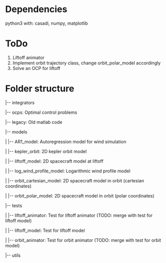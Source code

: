 # Dependencies
python3 with: casadi, numpy, matplotlib

# ToDo
1. Liftoff animator
2. Implement orbit trajectory class, change orbit_polar_model accordingly
3. Solve an OCP for liftoff

# Folder structure
|-- integrators

|-- ocps: Optimal control problems

|-- legacy: Old matlab code

|-- models

|   |-- AR1_model: Autoregression model for wind simulation

|   |-- kepler_orbit: 2D kepler orbit model

|   |-- liftoff_model: 2D spacecraft model at liftoff

|   |-- log_wind_profile_model: Logarithmic wind profile model

|   |-- orbit_cartesian_model: 2D spacecraft model in orbit (cartesian coordinates)

|   |-- orbit_polar_model: 2D spacecraft model in orbit (polar coordinates)


|-- tests

|   |-- liftoff_animator: Test for liftoff animator (TODO: merge with test for liftoff model)

|   |-- liftoff_model: Test for liftoff model

|   |-- orbit_animator: Test for orbit animator (TODO: merge with test for orbit model)

|-- utils